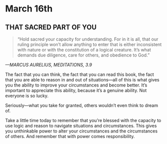 # March 16th
## THAT SACRED PART OF YOU

> “Hold sacred your capacity for understanding. For in it is all, that our ruling principle won’t allow anything to enter that is either inconsistent with nature or with the constitution of a logical creature. It’s what demands due diligence, care for others, and obedience to God.”

*—MARCUS AURELIUS, MEDITATIONS, 3.9*

The fact that you can think, the fact that you can read this book, the fact that you are able to reason in and out of situations—all of this is what gives you the ability to improve your circumstances and become better. It’s important to appreciate this ability, because it’s a genuine ability. Not everyone is so lucky.

Seriously—what you take for granted, others wouldn’t even think to dream of.

Take a little time today to remember that you’re blessed with the capacity to use logic and reason to navigate situations and circumstances. This gives you unthinkable power to alter your circumstances and the circumstances of others. And remember that with power comes responsibility.

